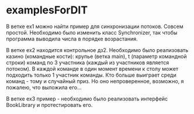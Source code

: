 # examplesForDIT

В ветке ex1 можно найти пример для синхронизации потоков. Совсем простой. 
Необходимо было изменить класс Synchronizer, так чтобы программа выводила числа в порядке возрастания. 


В ветке ex2 находится контрольное дз2. Необходимо было реализовать казино (командные кости): крупье (ветка main), t (параметр командной строки) команд по 3 участника (каждый из участников является потоком). В каждой команде в один момент времени к столу может подходить только 1 участник команды. Кто больше выиграет среди команд - тому и случайный приз. 
Но оно непроверенное, возможно, я пожалею, что выложила его...

В ветке ex3 пример - необходимо было реализовать интерфейс BookLibrary и протестировать его. 
 
